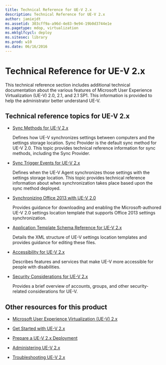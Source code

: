```yaml
---
title: Technical Reference for UE-V 2.x
description: Technical Reference for UE-V 2.x
author: jamiejdt
ms.assetid: 303cff9a-a96d-4e83-9e94-19b0d3744e1e
ms.pagetype: mdop, virtualization
ms.mktglfcycl: deploy
ms.sitesec: library
ms.prod: w10
ms.date: 06/16/2016
---
```



# Technical Reference for UE-V 2.x


This technical reference section includes additional technical documentation about the various features of Microsoft User Experience Virtualization (UE-V) 2.0, 2.1, and 2.1 SP1. This information is provided to help the administrator better understand UE-V.

## Technical reference topics for UE-V 2.x


-   [Sync Methods for UE-V 2.x](sync-methods-for-ue-v-2x-both-uevv2.md)

    Defines how UE-V synchronizes settings between computers and the settings storage location. Sync Provider is the default sync method for UE-V 2.0. This topic provides technical reference information for sync methods, including the Sync Provider.

-   [Sync Trigger Events for UE-V 2.x](sync-trigger-events-for-ue-v-2x-both-uevv2.md)

    Defines when the UE-V Agent synchronizes those settings with the settings storage location. This topic provides technical reference information about when synchronization takes place based upon the sync method deployed.

-   [Synchronizing Office 2013 with UE-V 2.0](synchronizing-office-2013-with-ue-v-20-both-uevv2.md)

    Provides guidance for downloading and enabling the Microsoft-authored UE-V 2.0 settings location template that supports Office 2013 settings synchronization.

-   [Application Template Schema Reference for UE-V 2.x](application-template-schema-reference-for-ue-v-2x-both-uevv2.md)

    Details the XML structure of UE-V settings location templates and provides guidance for editing these files.

-   [Accessibility for UE-V 2.x](accessibility-for-ue-v-2x-both-uevv2.md)

    Describes features and services that make UE-V more accessible for people with disabilities.

-   [Security Considerations for UE-V 2.x](security-considerations-for-ue-v-2x-both-uevv2.md)

    Provides a brief overview of accounts, groups, and other security-related considerations for UE-V.

## Other resources for this product


-   [Microsoft User Experience Virtualization (UE-V) 2.x](index.md)

-   [Get Started with UE-V 2.x](get-started-with-ue-v-2x-new-uevv2.md)

-   [Prepare a UE-V 2.x Deployment](prepare-a-ue-v-2x-deployment-new-uevv2.md)

-   [Administering UE-V 2.x](administering-ue-v-2x-new-uevv2.md)

-   [Troubleshooting UE-V 2.x](troubleshooting-ue-v-2x-both-uevv2.md)






 

 





